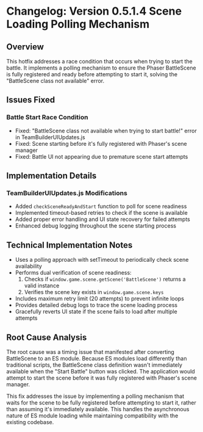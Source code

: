 # Changelog: Version 0.5.1.4 Scene Loading Polling Mechanism

## Overview
This hotfix addresses a race condition that occurs when trying to start the battle. It implements a polling mechanism to ensure the Phaser BattleScene is fully registered and ready before attempting to start it, solving the "BattleScene class not available" error.

## Issues Fixed

### Battle Start Race Condition
- Fixed: "BattleScene class not available when trying to start battle!" error in TeamBuilderUIUpdates.js
- Fixed: Scene starting before it's fully registered with Phaser's scene manager
- Fixed: Battle UI not appearing due to premature scene start attempts

## Implementation Details

### TeamBuilderUIUpdates.js Modifications
- Added `checkSceneReadyAndStart` function to poll for scene readiness
- Implemented timeout-based retries to check if the scene is available
- Added proper error handling and UI state recovery for failed attempts
- Enhanced debug logging throughout the scene starting process

## Technical Implementation Notes
- Uses a polling approach with setTimeout to periodically check scene availability
- Performs dual verification of scene readiness:
  1. Checks if `window.game.scene.getScene('BattleScene')` returns a valid instance
  2. Verifies the scene key exists in `window.game.scene.keys`
- Includes maximum retry limit (20 attempts) to prevent infinite loops
- Provides detailed debug logs to trace the scene loading process
- Gracefully reverts UI state if the scene fails to load after multiple attempts

## Root Cause Analysis
The root cause was a timing issue that manifested after converting BattleScene to an ES module. Because ES modules load differently than traditional scripts, the BattleScene class definition wasn't immediately available when the "Start Battle" button was clicked. The application would attempt to start the scene before it was fully registered with Phaser's scene manager.

This fix addresses the issue by implementing a polling mechanism that waits for the scene to be fully registered before attempting to start it, rather than assuming it's immediately available. This handles the asynchronous nature of ES module loading while maintaining compatibility with the existing codebase.
